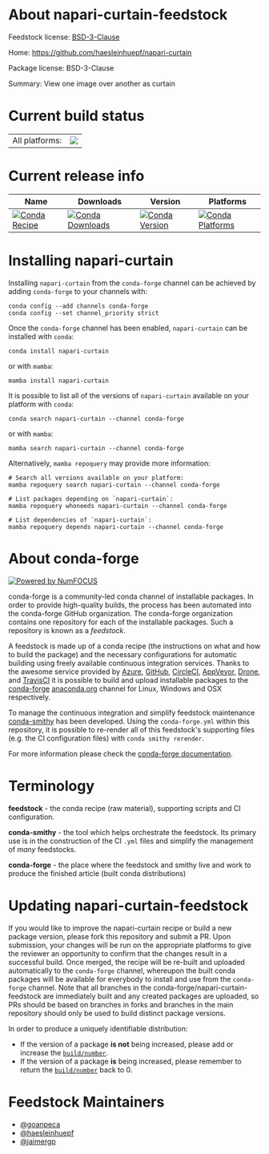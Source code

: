 About napari-curtain-feedstock
==============================

Feedstock license: [BSD-3-Clause](https://github.com/conda-forge/napari-curtain-feedstock/blob/main/LICENSE.txt)

Home: https://github.com/haesleinhuepf/napari-curtain

Package license: BSD-3-Clause

Summary: View one image over another as curtain

Current build status
====================


<table><tr><td>All platforms:</td>
    <td>
      <a href="https://dev.azure.com/conda-forge/feedstock-builds/_build/latest?definitionId=15268&branchName=main">
        <img src="https://dev.azure.com/conda-forge/feedstock-builds/_apis/build/status/napari-curtain-feedstock?branchName=main">
      </a>
    </td>
  </tr>
</table>

Current release info
====================

| Name | Downloads | Version | Platforms |
| --- | --- | --- | --- |
| [![Conda Recipe](https://img.shields.io/badge/recipe-napari--curtain-green.svg)](https://anaconda.org/conda-forge/napari-curtain) | [![Conda Downloads](https://img.shields.io/conda/dn/conda-forge/napari-curtain.svg)](https://anaconda.org/conda-forge/napari-curtain) | [![Conda Version](https://img.shields.io/conda/vn/conda-forge/napari-curtain.svg)](https://anaconda.org/conda-forge/napari-curtain) | [![Conda Platforms](https://img.shields.io/conda/pn/conda-forge/napari-curtain.svg)](https://anaconda.org/conda-forge/napari-curtain) |

Installing napari-curtain
=========================

Installing `napari-curtain` from the `conda-forge` channel can be achieved by adding `conda-forge` to your channels with:

```
conda config --add channels conda-forge
conda config --set channel_priority strict
```

Once the `conda-forge` channel has been enabled, `napari-curtain` can be installed with `conda`:

```
conda install napari-curtain
```

or with `mamba`:

```
mamba install napari-curtain
```

It is possible to list all of the versions of `napari-curtain` available on your platform with `conda`:

```
conda search napari-curtain --channel conda-forge
```

or with `mamba`:

```
mamba search napari-curtain --channel conda-forge
```

Alternatively, `mamba repoquery` may provide more information:

```
# Search all versions available on your platform:
mamba repoquery search napari-curtain --channel conda-forge

# List packages depending on `napari-curtain`:
mamba repoquery whoneeds napari-curtain --channel conda-forge

# List dependencies of `napari-curtain`:
mamba repoquery depends napari-curtain --channel conda-forge
```


About conda-forge
=================

[![Powered by
NumFOCUS](https://img.shields.io/badge/powered%20by-NumFOCUS-orange.svg?style=flat&colorA=E1523D&colorB=007D8A)](https://numfocus.org)

conda-forge is a community-led conda channel of installable packages.
In order to provide high-quality builds, the process has been automated into the
conda-forge GitHub organization. The conda-forge organization contains one repository
for each of the installable packages. Such a repository is known as a *feedstock*.

A feedstock is made up of a conda recipe (the instructions on what and how to build
the package) and the necessary configurations for automatic building using freely
available continuous integration services. Thanks to the awesome service provided by
[Azure](https://azure.microsoft.com/en-us/services/devops/), [GitHub](https://github.com/),
[CircleCI](https://circleci.com/), [AppVeyor](https://www.appveyor.com/),
[Drone](https://cloud.drone.io/welcome), and [TravisCI](https://travis-ci.com/)
it is possible to build and upload installable packages to the
[conda-forge](https://anaconda.org/conda-forge) [anaconda.org](https://anaconda.org/)
channel for Linux, Windows and OSX respectively.

To manage the continuous integration and simplify feedstock maintenance
[conda-smithy](https://github.com/conda-forge/conda-smithy) has been developed.
Using the ``conda-forge.yml`` within this repository, it is possible to re-render all of
this feedstock's supporting files (e.g. the CI configuration files) with ``conda smithy rerender``.

For more information please check the [conda-forge documentation](https://conda-forge.org/docs/).

Terminology
===========

**feedstock** - the conda recipe (raw material), supporting scripts and CI configuration.

**conda-smithy** - the tool which helps orchestrate the feedstock.
                   Its primary use is in the construction of the CI ``.yml`` files
                   and simplify the management of *many* feedstocks.

**conda-forge** - the place where the feedstock and smithy live and work to
                  produce the finished article (built conda distributions)


Updating napari-curtain-feedstock
=================================

If you would like to improve the napari-curtain recipe or build a new
package version, please fork this repository and submit a PR. Upon submission,
your changes will be run on the appropriate platforms to give the reviewer an
opportunity to confirm that the changes result in a successful build. Once
merged, the recipe will be re-built and uploaded automatically to the
`conda-forge` channel, whereupon the built conda packages will be available for
everybody to install and use from the `conda-forge` channel.
Note that all branches in the conda-forge/napari-curtain-feedstock are
immediately built and any created packages are uploaded, so PRs should be based
on branches in forks and branches in the main repository should only be used to
build distinct package versions.

In order to produce a uniquely identifiable distribution:
 * If the version of a package **is not** being increased, please add or increase
   the [``build/number``](https://docs.conda.io/projects/conda-build/en/latest/resources/define-metadata.html#build-number-and-string).
 * If the version of a package **is** being increased, please remember to return
   the [``build/number``](https://docs.conda.io/projects/conda-build/en/latest/resources/define-metadata.html#build-number-and-string)
   back to 0.

Feedstock Maintainers
=====================

* [@goanpeca](https://github.com/goanpeca/)
* [@haesleinhuepf](https://github.com/haesleinhuepf/)
* [@jaimergp](https://github.com/jaimergp/)

